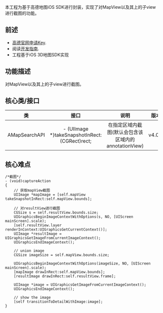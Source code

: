本工程为基于高德地图iOS SDK进行封装，实现了对MapView以及其上的子view进行截图的功能。
## 前述 ##
- [高德官网申请Key](http://lbs.amap.com/dev/#/).
- 阅读[开发指南](http://lbs.amap.com/api/ios-sdk/summary/).
- 工程基于iOS 3D地图SDK实现

## 功能描述 ##
对MapView以及其上的子view进行截图。

## 核心类/接口 ##
| 类    | 接口  | 说明   | 版本  |
| -----|:-----:|:-----:|:-----:|
| AMapSearchAPI	| - (UIImage *)takeSnapshotInRect:(CGRect)rect; | 在指定区域内截图(默认会包含该区域内的annotationView) | v4.0.0 |

## 核心难点 ##

```
/*截图*/
- (void)captureAction
{
    // 获取mapView截图
    UIImage *mapImage = [self.mapView takeSnapshotInRect:self.mapView.bounds];
    
    // 对resultView进行截图
    CGSize s = self.resultView.bounds.size;
    UIGraphicsBeginImageContextWithOptions(s, NO, [UIScreen mainScreen].scale);
    [self.resultView.layer renderInContext:UIGraphicsGetCurrentContext()];
    UIImage *resultImage = UIGraphicsGetImageFromCurrentImageContext();
    UIGraphicsEndImageContext();
    
    // union image
    CGSize imageSize = self.mapView.bounds.size;

    UIGraphicsBeginImageContextWithOptions(imageSize, NO, [UIScreen mainScreen].scale);
    [mapImage drawInRect:self.mapView.bounds];
    [resultImage drawInRect:self.resultView.frame];
    
    UIImage *image = UIGraphicsGetImageFromCurrentImageContext();
    UIGraphicsEndImageContext();
    
    // show the image
    [self transitionToDetailWithImage:image];
}
```